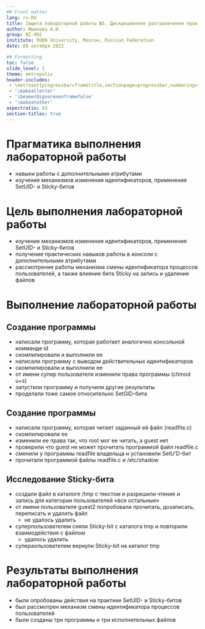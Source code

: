 ```yaml
---
## Front matter
lang: ru-RU
title: Защита лабораторной работы №5. Дискреционное разграничение прав в Linux. Исследование влияния дополнительных атрибутов.
author: Ишанова А.И.
group: NI-402
institute: RUDN University, Moscow, Russian Federation
date: 08 октября 2022

## Formatting
toc: false
slide_level: 2
theme: metropolis
header-includes: 
 - \metroset{progressbar=frametitle,sectionpage=progressbar,numbering=fraction}
 - '\makeatletter'
 - '\beamer@ignorenonframefalse'
 - '\makeatother'
aspectratio: 43
section-titles: true
---
```


# Прагматика выполнения лабораторной работы

- навыки работы с дополнительными атрибутами
- изучение механизмов изменения идентификаторов, применения SetUID- и Sticky-битов

# Цель выполнения лабораторной работы

- изучение механизмов изменения идентификаторов, применения SetUID- и Sticky-битов
- получение практических навыков работы в консоли с дополнительными атрибутами
- рассмотрение работы механизма смены идентификатора процессов пользователей, а также влияние бита Sticky на запись и удаление файлов

#  Выполнение лабораторной работы

## Создание программы

- написали программу, которая работает аналогично консольной комманде id
- скомпилировали и выполнили ее
- написали программу с выводом действительных идентификаторов
- скомпилировали и выполнили ее
- от имени супер пользователя изменили права программы (chmod u+s)
- запустили программу и получили другие результаты
- проделали тоже самое относительно SetGID-бита

## Создание программы

- написали программу, которая читает заданный ей файл (readfile.c)
- скомпилировали ее
- изменили ее права так, что root мог ее читать, а guest нет
- проверили что guest не может прочитать программой файл readfile.c
- сменили у программы readfile владельца и установили SetU’D-бит
- прочитали программой файлы readfile.c и /etc/shadow

## Исследование Sticky-бита

- создали файл в каталоге /tmp с текстом и разрешили чтение и запись для категории пользователей «все остальные»
- от имени пользователя guest2 попробовали прочитать, дозаписать, переписать и удалить файл
  - не удалось удалить
- суперпользователем сняли Sticky-bit с каталога tmp и повторили взаимодействия с файлом
  - удалось удалить
- супераользователем вернули Sticky-bit на каталог tmp

# Результаты выполнения лабораторной работы

- были опробованы действия на практике SetUID- и Sticky-битов
- был рассмотрен механизм смены идентификатора процессов пользователей
- были созданы три программы и три исполнительных файлов
